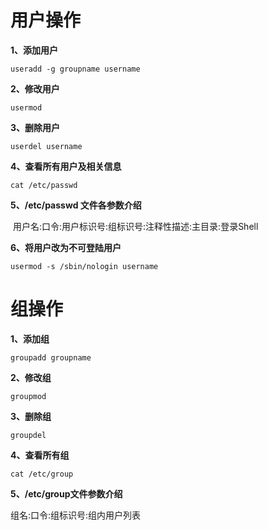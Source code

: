 用户操作
==
**1、添加用户**
```shell
useradd -g groupname username
```
**2、修改用户**
```shell
usermod 
```

**3、删除用户**
```shell
userdel username
```

**4、查看所有用户及相关信息**
```shell
cat /etc/passwd
```
**5、/etc/passwd 文件各参数介绍**

​	用户名:口令:用户标识号:组标识号:注释性描述:主目录:登录Shell

**6、将用户改为不可登陆用户**

```shell
usermod -s /sbin/nologin username
```

组操作
==
**1、添加组**

```shell
groupadd groupname
```
**2、修改组**
```shell
groupmod
```
**3、删除组**
```shell
groupdel
```
**4、查看所有组**
```shell
cat /etc/group
```
**5、/etc/group文件参数介绍**

组名:口令:组标识号:组内用户列表